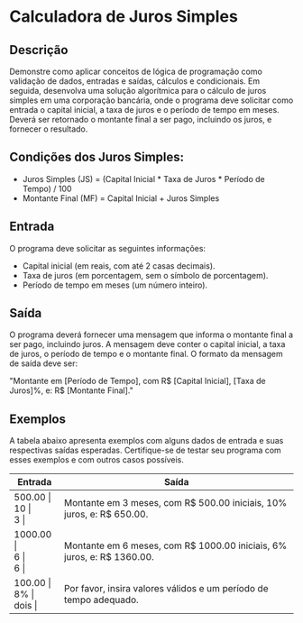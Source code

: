 # Calculadora de Juros Simples

## Descrição
Demonstre como aplicar conceitos de lógica de programação como validação de dados, entradas e saídas, cálculos e condicionais. Em seguida, desenvolva uma solução algorítmica para o cálculo de juros simples em uma corporação bancária, onde o programa deve solicitar como entrada o capital inicial, a taxa de juros e o período de tempo em meses. Deverá ser retornado o montante final a ser pago, incluindo os juros, e fornecer o resultado.

## Condições dos Juros Simples:
- Juros Simples (JS) = (Capital Inicial * Taxa de Juros * Período de Tempo) / 100
- Montante Final (MF) = Capital Inicial + Juros Simples

## Entrada
O programa deve solicitar as seguintes informações:

- Capital inicial (em reais, com até 2 casas decimais).
- Taxa de juros (em porcentagem, sem o símbolo de porcentagem).
- Período de tempo em meses (um número inteiro).

## Saída
O programa deverá fornecer uma mensagem que informa o montante final a ser pago, incluindo juros. A mensagem deve conter o capital inicial, a taxa de juros, o período de tempo e o montante final. O formato da mensagem de saída deve ser:

"Montante em [Período de Tempo], com R$ [Capital Inicial], [Taxa de Juros]%, e: R$ [Montante Final]."

## Exemplos
A tabela abaixo apresenta exemplos com alguns dados de entrada e suas respectivas saídas esperadas. Certifique-se de testar seu programa com esses exemplos e com outros casos possíveis.

Entrada | Saída
--- | ---
500.00 \| <br> 10 \| <br> 3 \| | Montante em 3 meses, com R$ 500.00 iniciais, 10% juros, e: R$ 650.00.
1000.00 \| <br> 6 \| <br> 6 \| | Montante em 6 meses, com R$ 1000.00 iniciais, 6% juros, e: R$ 1360.00.
100.00 \| <br> 8% \| <br> dois \| | Por favor, insira valores válidos e um período de tempo adequado.
